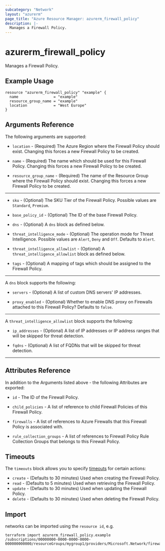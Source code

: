 ```yaml
---
subcategory: "Network"
layout: "azurerm"
page_title: "Azure Resource Manager: azurerm_firewall_policy"
description: |-
  Manages a Firewall Policy.
---
```


# azurerm_firewall_policy

Manages a Firewall Policy.

## Example Usage

```hcl
resource "azurerm_firewall_policy" "example" {
  name                = "example"
  resource_group_name = "example"
  location            = "West Europe"
}
```

## Arguments Reference

The following arguments are supported:

* `location` - (Required) The Azure Region where the Firewall Policy should exist. Changing this forces a new Firewall Policy to be created.

* `name` - (Required) The name which should be used for this Firewall Policy. Changing this forces a new Firewall Policy to be created.

* `resource_group_name` - (Required) The name of the Resource Group where the Firewall Policy should exist. Changing this forces a new Firewall Policy to be created.

---

* `sku` - (Optional) The SKU Tier of the Firewall Policy. Possible values are `Standard`, `Premium`.

* `base_policy_id` - (Optional) The ID of the base Firewall Policy.

* `dns` - (Optional) A `dns` block as defined below.

* `threat_intelligence_mode` - (Optional) The operation mode for Threat Intelligence. Possible values are `Alert`, `Deny` and `Off`. Defaults to `Alert`.

* `threat_intelligence_allowlist` - (Optional) A `threat_intelligence_allowlist` block as defined below.

* `tags` - (Optional) A mapping of tags which should be assigned to the Firewall Policy.

---

A `dns` block supports the following:

* `servers` - (Optional) A list of custom DNS servers' IP addresses.

* `proxy_enabled` - (Optional) Whether to enable DNS proxy on Firewalls attached to this Firewall Policy? Defaults to `false`.

---

A `threat_intelligence_allowlist` block supports the following:

* `ip_addresses` - (Optional) A list of IP addresses or IP address ranges that will be skipped for threat detection.

* `fqdns` - (Optional) A list of FQDNs that will be skipped for threat detection.

---

## Attributes Reference

In addition to the Arguments listed above - the following Attributes are exported:

* `id` - The ID of the Firewall Policy.

* `child_policies` - A list of reference to child Firewall Policies of this Firewall Policy.

* `firewalls` - A list of references to Azure Firewalls that this Firewall Policy is associated with.

* `rule_collection_groups` - A list of references to Firewall Policy Rule Collection Groups that belongs to this Firewall Policy.

## Timeouts

The `timeouts` block allows you to specify [timeouts](https://www.terraform.io/docs/configuration/resources.html#timeouts) for certain actions:

* `create` - (Defaults to 30 minutes) Used when creating the Firewall Policy.
* `read` - (Defaults to 5 minutes) Used when retrieving the Firewall Policy.
* `update` - (Defaults to 30 minutes) Used when updating the Firewall Policy.
* `delete` - (Defaults to 30 minutes) Used when deleting the Firewall Policy.

## Import

networks can be imported using the `resource id`, e.g.

```shell
terraform import azurerm_firewall_policy.example /subscriptions/00000000-0000-0000-0000-000000000000/resourceGroups/mygroup1/providers/Microsoft.Network/firewallPolicies/policy1
```
